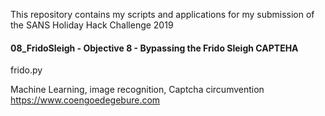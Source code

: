 This repository contains my scripts and applications for my submission of the SANS Holiday Hack Challenge 2019

#### 08_FridoSleigh - Objective 8 - Bypassing the Frido Sleigh CAPTEHA
frido.py

Machine Learning, image recognition, Captcha circumvention
https://www.coengoedegebure.com

